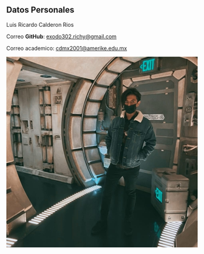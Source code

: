 ## Datos Personales 
Luis Ricardo Calderon Rios

Correo **GitHub**: exodo302.richy@gmail.com

Correo academico: cdmx2001@amerike.edu.mx

![Foto Mia](/Assets/Foto%20de%20Perfil.jpg)


